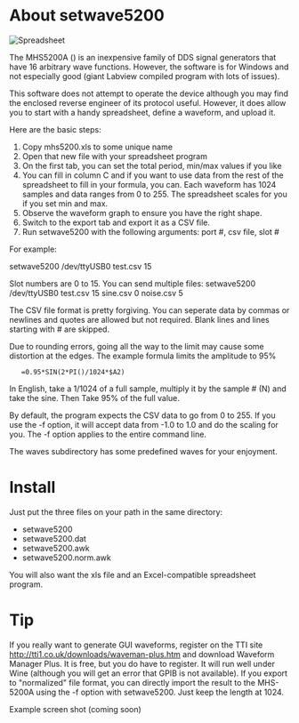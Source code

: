 About setwave5200
=================

![Spreadsheet](https://raw.githubusercontent.com/wd5gnr/mhs5200a/master/images/screenshot_211.png "The system in action")

The MHS5200A () is an inexpensive family of DDS signal generators that have
16 arbitrary wave functions. However, the software is for Windows and not
especially good (giant Labview compiled program with lots of issues).

This software does not attempt to operate the device although you may
find the enclosed reverse engineer of its protocol useful. However, it
does allow you to start with a handy spreadsheet, define a waveform, and
upload it.

Here are the basic steps:

1) Copy mhs5200.xls to some unique name
2) Open that new file with your spreadsheet program
3) On the first tab, you can set the total period, min/max values if you like
4) You can fill in column C and if you want to use data from the rest of the spreadsheet to fill in your formula, you can. Each waveform has 1024 samples and data ranges from 0 to 255. The spreadsheet scales for you if you set min and max.
5) Observe the waveform graph to ensure you have the right shape.
6) Switch to the export tab and export it as a CSV file.
7) Run setwave5200 with the following arguments: port #, csv file, slot #

For example:

setwave5200 /dev/ttyUSB0 test.csv 15

Slot numbers are 0 to 15. You can send multiple files:
setwave5200 /dev/ttyUSB0 test.csv 15 sine.csv 0 noise.csv 5

The CSV file format is pretty forgiving. You can seperate data by
commas or newlines and quotes are allowed but not required. Blank lines
and lines starting with # are skipped.

Due to rounding errors, going all the way to the limit may cause some
distortion at the edges. The example formula limits the amplitude to 95%

       =0.95*SIN(2*PI()/1024*$A2)

In English, take a 1/1024 of a full sample, multiply it by the sample #
(N) and take the sine. Then Take 95% of the full value.

By default, the program expects the CSV data to go from 0 to 255. If you
use the -f option, it will accept data from -1.0 to 1.0 and do the scaling
for you. The -f option applies to the entire command line.

The waves subdirectory has some predefined waves for your enjoyment.


Install
=======
Just put the three files on your path in the same directory:
* setwave5200
* setwave5200.dat
* setwave5200.awk
* setwave5200.norm.awk

You will also want the xls file and an Excel-compatible spreadsheet program.


Tip
===
If you really want to generate GUI waveforms, register on the TTI site
http://tti1.co.uk/downloads/waveman-plus.htm and download Waveform Manager Plus.
It is free, but you do have to register. It will run well under Wine (although
you will get an error that GPIB is not available). If you export to  "normalized"
file format, you can directly import the result to the MHS-5200A using the
-f option with setwave5200. Just keep the length at 1024.

Example screen shot
(coming soon)

